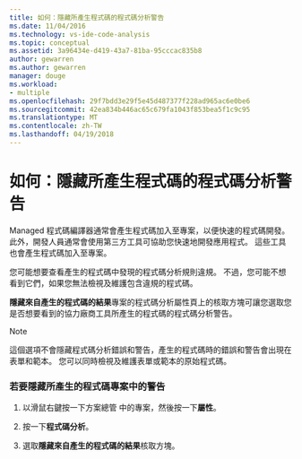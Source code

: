 ```yaml
---
title: 如何：隱藏所產生程式碼的程式碼分析警告
ms.date: 11/04/2016
ms.technology: vs-ide-code-analysis
ms.topic: conceptual
ms.assetid: 3a96434e-d419-43a7-81ba-95cccac835b8
author: gewarren
ms.author: gewarren
manager: douge
ms.workload:
- multiple
ms.openlocfilehash: 29f7bdd3e29f5e45d487377f228ad965ac6e0be6
ms.sourcegitcommit: 42ea834b446ac65c679fa1043f853bea5f1c9c95
ms.translationtype: MT
ms.contentlocale: zh-TW
ms.lasthandoff: 04/19/2018
---
```

# <a name="how-to-suppress-code-analysis-warnings-for-generated-code"></a>如何：隱藏所產生程式碼的程式碼分析警告
Managed 程式碼編譯器通常會產生程式碼加入至專案，以便快速的程式碼開發。 此外，開發人員通常會使用第三方工具可協助您快速地開發應用程式。 這些工具也會產生程式碼加入至專案。

 您可能想要查看產生的程式碼中發現的程式碼分析規則違規。 不過，您可能不想看到它們，如果您無法檢視及維護包含違規的程式碼。

 **隱藏來自產生的程式碼的結果**專案的程式碼分析屬性頁上的核取方塊可讓您選取您是否想要看到的協力廠商工具所產生的程式碼的程式碼分析警告。

> [!NOTE]
>  這個選項不會隱藏程式碼分析錯誤和警告，產生的程式碼時的錯誤和警告會出現在表單和範本。 您可以同時檢視及維護表單或範本的原始程式碼。

### <a name="to-suppress-warnings-for-generated-code-in-a-project"></a>若要隱藏所產生的程式碼專案中的警告

1.  以滑鼠右鍵按一下方案總管 中的專案，然後按一下**屬性**。

2.  按一下**程式碼分析**。

3.  選取**隱藏來自產生的程式碼的結果**核取方塊。